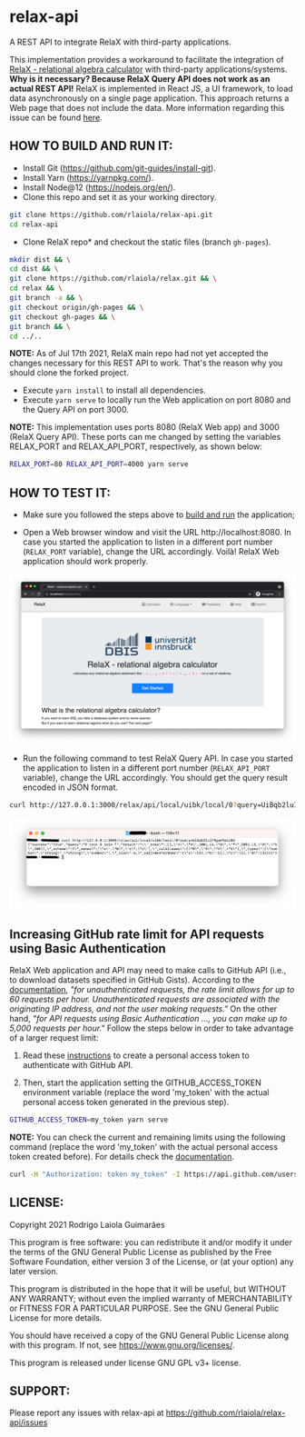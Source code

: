 # relax-api
A REST API to integrate RelaX with third-party applications.

This implementation provides a workaround to facilitate the integration of [RelaX - relational algebra calculator](https://dbis-uibk.github.io/relax/) with third-party applications/systems. **Why is it necessary? Because RelaX Query API does not work as an actual REST API!** RelaX is implemented in React JS, a UI framework, to load data asynchronously on a single page application. This approach returns a Web page that does not include the data. More information regarding this issue can be found [here](https://github.com/dbis-uibk/relax/pull/148).

## HOW TO BUILD AND RUN IT:

* Install Git (https://github.com/git-guides/install-git).
* Install Yarn (https://yarnpkg.com/).
* Install Node@12 (https://nodejs.org/en/).
* Clone this repo and set it as your working directory.

```bash
git clone https://github.com/rlaiola/relax-api.git
cd relax-api
```

* Clone RelaX repo* and checkout the static files (branch `gh-pages`).

```bash
mkdir dist && \
cd dist && \
git clone https://github.com/rlaiola/relax.git && \
cd relax && \
git branch -a && \
git checkout origin/gh-pages && \
git checkout gh-pages && \
git branch && \
cd ../..
```
 
**NOTE:** As of Jul 17th 2021, RelaX main repo had not yet accepted the changes necessary for this REST API to work. That's the reason why you should clone the forked project.

* Execute `yarn install` to install all dependencies.
* Execute `yarn serve` to locally run the Web application on port 8080 and the Query API on port 3000.

**NOTE:** This implementation uses ports 8080 (RelaX Web app) and 3000 (RelaX Query API). These ports can me changed by setting the variables RELAX_PORT and RELAX_API_PORT, respectively, as shown below:

```bash
RELAX_PORT=80 RELAX_API_PORT=4000 yarn serve
```

## HOW TO TEST IT:

* Make sure you followed the steps above to [build and run](#how-to-build-and-run-it) the application;

* Open a Web browser window and visit the URL http://localhost:8080. In case you started the application to listen in a different port number (`RELAX_PORT` variable), change the URL accordingly. Voilà! RelaX Web application should work properly.

<p align="center">
<img src="imgs/relax_web_app.png" width=800 />
</p>

* Run the following command to test RelaX Query API. In case you started the application to listen in a different port number (`RELAX_API_PORT` variable), change the URL accordingly. You should get the query result encoded in JSON format.

```bash
curl http://127.0.0.1:3000/relax/api/local/uibk/local/0?query=UiBqb2luIFMgam9pbiBU
```

<p align="center">
<img src="imgs/relax_api.png" width=800 />
</p>

## Increasing GitHub rate limit for API requests using Basic Authentication

RelaX Web application and API may need to make calls to GitHub API (i.e., to download datasets specified in GitHub Gists). According to the [documentation](https://docs.github.com/en/rest/overview/resources-in-the-rest-api#rate-limiting), _"for unauthenticated requests, the rate limit allows for up to 60 requests per hour. Unauthenticated requests are associated with the originating IP address, and not the user making requests."_ On the other hand, _"for API requests using Basic Authentication ..., you can make up to 5,000 requests per hour."_ Follow the steps below in order to take advantage of a larger request limit:

1. Read these [instructions](https://docs.github.com/en/github/authenticating-to-github/keeping-your-account-and-data-secure/about-authentication-to-github#authenticating-with-the-api) to create a personal access token to authenticate with GitHub API.

1. Then, start the application setting the GITHUB_ACCESS_TOKEN environment variable (replace the word 'my_token' with the actual personal access token generated in the previous step).

```bash
GITHUB_ACCESS_TOKEN=my_token yarn serve
```
    
**NOTE:** You can check the current and remaining limits using the following command (replace the word 'my_token' with the actual personal access token created before). For details check the [documentation](https://docs.github.com/en/rest/guides/getting-started-with-the-rest-api).

```bash
curl -H "Authorization: token my_token" -I https://api.github.com/users/octocat/orgs
```

## LICENSE:

Copyright 2021 Rodrigo Laiola Guimarães

This program is free software: you can redistribute it and/or modify
it under the terms of the GNU General Public License as published by
the Free Software Foundation, either version 3 of the License, or
(at your option) any later version.

This program is distributed in the hope that it will be useful,
but WITHOUT ANY WARRANTY; without even the implied warranty of
MERCHANTABILITY or FITNESS FOR A PARTICULAR PURPOSE.  See the
GNU General Public License for more details.

You should have received a copy of the GNU General Public License
along with this program.  If not, see <https://www.gnu.org/licenses/>.

This program is released under license GNU GPL v3+ license.

## SUPPORT:

Please report any issues with relax-api at https://github.com/rlaiola/relax-api/issues

